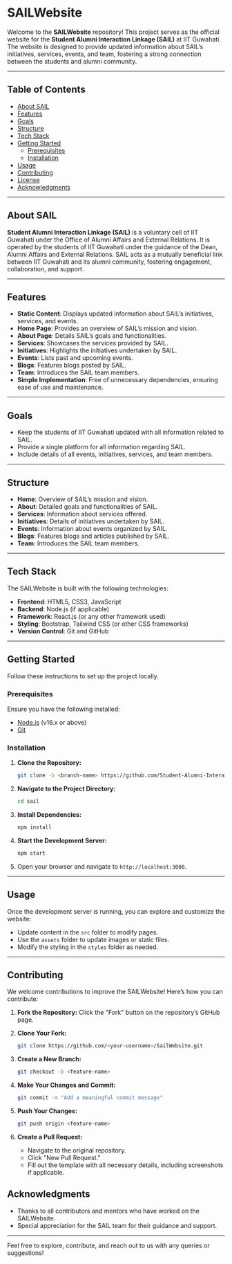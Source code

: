 # SAILWebsite

Welcome to the **SAILWebsite** repository! This project serves as the official website for the **Student Alumni Interaction Linkage (SAIL)** at IIT Guwahati. The website is designed to provide updated information about SAIL’s initiatives, services, events, and team, fostering a strong connection between the students and alumni community.

---

## Table of Contents

- [About SAIL](#about-sail)
- [Features](#features)
- [Goals](#goals)
- [Structure](#structure)
- [Tech Stack](#tech-stack)
- [Getting Started](#getting-started)
  - [Prerequisites](#prerequisites)
  - [Installation](#installation)
- [Usage](#usage)
- [Contributing](#contributing)
- [License](#license)
- [Acknowledgments](#acknowledgments)

---

## About SAIL

**Student Alumni Interaction Linkage (SAIL)** is a voluntary cell of IIT Guwahati under the Office of Alumni Affairs and External Relations. It is operated by the students of IIT Guwahati under the guidance of the Dean, Alumni Affairs and External Relations. SAIL acts as a mutually beneficial link between IIT Guwahati and its alumni community, fostering engagement, collaboration, and support.

---

## Features

- **Static Content**: Displays updated information about SAIL’s initiatives, services, and events.
- **Home Page**: Provides an overview of SAIL’s mission and vision.
- **About Page**: Details SAIL’s goals and functionalities.
- **Services**: Showcases the services provided by SAIL.
- **Initiatives**: Highlights the initiatives undertaken by SAIL.
- **Events**: Lists past and upcoming events.
- **Blogs**: Features blogs posted by SAIL.
- **Team**: Introduces the SAIL team members.
- **Simple Implementation**: Free of unnecessary dependencies, ensuring ease of use and maintenance.

---

## Goals

- Keep the students of IIT Guwahati updated with all information related to SAIL.
- Provide a single platform for all information regarding SAIL.
- Include details of all events, initiatives, services, and team members.

---

## Structure

- **Home**: Overview of SAIL’s mission and vision.
- **About**: Detailed goals and functionalities of SAIL.
- **Services**: Information about services offered.
- **Initiatives**: Details of initiatives undertaken by SAIL.
- **Events**: Information about events organized by SAIL.
- **Blogs**: Features blogs and articles published by SAIL.
- **Team**: Introduces the SAIL team members.

---

## Tech Stack

The SAILWebsite is built with the following technologies:

- **Frontend**: HTML5, CSS3, JavaScript
- **Backend**: Node.js (if applicable)
- **Framework**: React.js (or any other framework used)
- **Styling**: Bootstrap, Tailwind CSS (or other CSS frameworks)
- **Version Control**: Git and GitHub

---

## Getting Started

Follow these instructions to set up the project locally.

### Prerequisites

Ensure you have the following installed:

- [Node.js](https://nodejs.org/) (v16.x or above)
- [Git](https://git-scm.com/)

### Installation

1. **Clone the Repository:**
   ```bash
   git clone -b <branch-name> https://github.com/Student-Alumni-Interaction-Linkage-IITG/SailWebsite.git
   ```

2. **Navigate to the Project Directory:**
   ```bash
   cd sail
   ```

3. **Install Dependencies:**
   ```bash
   npm install
   ```

4. **Start the Development Server:**
   ```bash
   npm start
   ```

5. Open your browser and navigate to `http://localhost:3000`.

---

## Usage

Once the development server is running, you can explore and customize the website:

- Update content in the `src` folder to modify pages.
- Use the `assets` folder to update images or static files.
- Modify the styling in the `styles` folder as needed.

---

## Contributing

We welcome contributions to improve the SAILWebsite! Here’s how you can contribute:

1. **Fork the Repository:**
   Click the "Fork" button on the repository’s GitHub page.

2. **Clone Your Fork:**
   ```bash
   git clone https://github.com/<your-username>/SailWebsite.git
   ```

3. **Create a New Branch:**
   ```bash
   git checkout -b <feature-name>
   ```

4. **Make Your Changes and Commit:**
   ```bash
   git commit -m "Add a meaningful commit message"
   ```

5. **Push Your Changes:**
   ```bash
   git push origin <feature-name>
   ```

6. **Create a Pull Request:**
   - Navigate to the original repository.
   - Click "New Pull Request."
   - Fill out the template with all necessary details, including screenshots if applicable.


## Acknowledgments

- Thanks to all contributors and mentors who have worked on the SAILWebsite.
- Special appreciation for the SAIL team for their guidance and support.

---

Feel free to explore, contribute, and reach out to us with any queries or suggestions!
